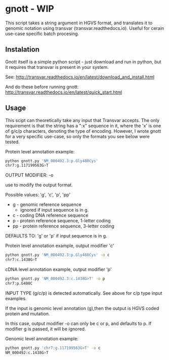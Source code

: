 # gnott - WIP
This script takes a string argument in HGVS format, and translates it to genomic notation using transvar (transvar.readthedocs.io).
Useful for cerain use-case specific batch procesing.

## Instalation
Gnott itself is a simple python script - just download and run in python, but it requires that transvar is present in your system.

See: http://transvar.readthedocs.io/en/latest/download_and_install.html

And do these before running gnott: http://transvar.readthedocs.io/en/latest/quick_start.html

## Usage
This scipt can theoretically take any input that Transvar accepts. The only requirement is that the string has a ":x" sequence in it, where the 'x' is one of g/c/p characters, denoting the type of encoding. However, I wrote gnott for a very specific use-case, so only the formats you see below were tested.

Protein level annotation example:

```bash
python gnott.py 'NM_000492.3:p.Gly480Cys'
chr7:g.117199563G>T
```

OUTPUT MODIFIER: -o 

use to modify the output format.

Possible values: 'g', 'c', 'p', 'pp'

  * g - genomic reference sequence
    * ignored if input sequence is in g.
  * c  - coding DNA reference sequence
  * p  - protein reference sequence, 1-letter coding
  * pp - protein reference sequence, 3-letter coding

DEFAULTS TO: 'g' or 'p' if input sequence is in g.

Protein level annotation example, output modifier 'c'

```bash
python gnott.py 'NM_000492.3:p.Gly480Cys' -o c
chr7:c.1438G>T
```

cDNA level annotation example, output modifier 'p'

```bash
python gnott.py 'NM_000492.3:c.1438G>T' -o p
chr7:p.G480C
```

INPUT TYPE (g/c/p) is detected automatically. See above for c/p type input examples.

If the input is genomic level annotation (g),then the output is HGVS coded protein and mutation.

In this case, output modifier -o can only be c or p, and defaults to p. If modifier g is passed, it will be ignored.

Genomic level annotation example:

```bash
python gnott.py 'chr7:g.117199563G>T' -o c
NM_000492:c.1438G>T
```
